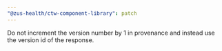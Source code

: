 ```yaml
---
"@zus-health/ctw-component-library": patch
---
```


Do not increment the version number by 1 in provenance and instead use the version id of the response.
